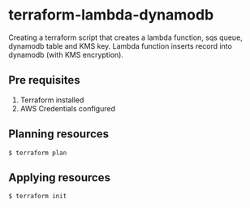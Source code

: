 # terraform-lambda-dynamodb
Creating a terraform script that creates a lambda function, sqs queue, dynamodb table and KMS key. Lambda function inserts record into dynamodb (with KMS encryption).

## Pre requisites
1. Terraform installed
2. AWS Credentials configured

## Planning resources
```
$ terraform plan
```

## Applying resources
```
$ terraform init
```